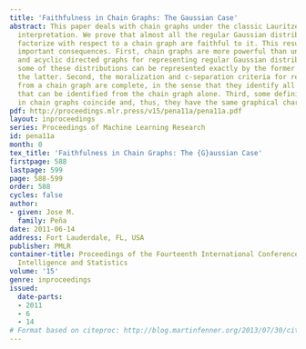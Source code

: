 ```yaml
---
title: 'Faithfulness in Chain Graphs: The Gaussian Case'
abstract: This paper deals with chain graphs under the classic Lauritzen-Wermuth-Frydenberg
  interpretation. We prove that almost all the regular Gaussian distributions that
  factorize with respect to a chain graph are faithful to it. This result has three
  important consequences. First, chain graphs are more powerful than undirected graphs
  and acyclic directed graphs for representing regular Gaussian distributions, as
  some of these distributions can be represented exactly by the former but not by
  the latter. Second, the moralization and c-separation criteria for reading independencies
  from a chain graph are complete, in the sense that they identify all the independencies
  that can be identified from the chain graph alone. Third, some definitions of equivalence
  in chain graphs coincide and, thus, they have the same graphical characterization.
pdf: http://proceedings.mlr.press/v15/pena11a/pena11a.pdf
layout: inproceedings
series: Proceedings of Machine Learning Research
id: pena11a
month: 0
tex_title: 'Faithfulness in Chain Graphs: The {G}aussian Case'
firstpage: 588
lastpage: 599
page: 588-599
order: 588
cycles: false
author:
- given: Jose M.
  family: Peña
date: 2011-06-14
address: Fort Lauderdale, FL, USA
publisher: PMLR
container-title: Proceedings of the Fourteenth International Conference on Artificial
  Intelligence and Statistics
volume: '15'
genre: inproceedings
issued:
  date-parts:
  - 2011
  - 6
  - 14
# Format based on citeproc: http://blog.martinfenner.org/2013/07/30/citeproc-yaml-for-bibliographies/
---
```

